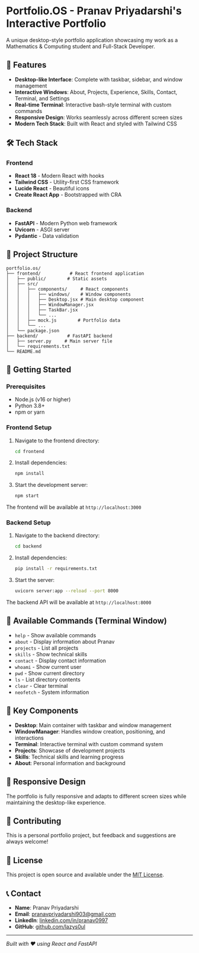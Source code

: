# Portfolio.OS - Pranav Priyadarshi's Interactive Portfolio

A unique desktop-style portfolio application showcasing my work as a Mathematics & Computing student and Full-Stack Developer.

## 🚀 Features

- **Desktop-like Interface**: Complete with taskbar, sidebar, and window management
- **Interactive Windows**: About, Projects, Experience, Skills, Contact, Terminal, and Settings
- **Real-time Terminal**: Interactive bash-style terminal with custom commands
- **Responsive Design**: Works seamlessly across different screen sizes
- **Modern Tech Stack**: Built with React and styled with Tailwind CSS

## 🛠️ Tech Stack

### Frontend
- **React 18** - Modern React with hooks
- **Tailwind CSS** - Utility-first CSS framework
- **Lucide React** - Beautiful icons
- **Create React App** - Bootstrapped with CRA

### Backend
- **FastAPI** - Modern Python web framework
- **Uvicorn** - ASGI server
- **Pydantic** - Data validation

## 📁 Project Structure

```
portfolio.os/
├── frontend/           # React frontend application
│   ├── public/        # Static assets
│   ├── src/
│   │   ├── components/     # React components
│   │   │   ├── windows/    # Window components
│   │   │   ├── Desktop.jsx # Main desktop component
│   │   │   ├── WindowManager.jsx
│   │   │   ├── TaskBar.jsx
│   │   │   └── ...
│   │   ├── mock.js        # Portfolio data
│   │   └── ...
│   └── package.json
├── backend/           # FastAPI backend
│   ├── server.py     # Main server file
│   └── requirements.txt
└── README.md
```

## 🚀 Getting Started

### Prerequisites
- Node.js (v16 or higher)
- Python 3.8+
- npm or yarn

### Frontend Setup
1. Navigate to the frontend directory:
   ```bash
   cd frontend
   ```

2. Install dependencies:
   ```bash
   npm install
   ```

3. Start the development server:
   ```bash
   npm start
   ```

The frontend will be available at `http://localhost:3000`

### Backend Setup
1. Navigate to the backend directory:
   ```bash
   cd backend
   ```

2. Install dependencies:
   ```bash
   pip install -r requirements.txt
   ```

3. Start the server:
   ```bash
   uvicorn server:app --reload --port 8000
   ```

The backend API will be available at `http://localhost:8000`

## 🎯 Available Commands (Terminal Window)

- `help` - Show available commands
- `about` - Display information about Pranav
- `projects` - List all projects
- `skills` - Show technical skills
- `contact` - Display contact information
- `whoami` - Show current user
- `pwd` - Show current directory
- `ls` - List directory contents
- `clear` - Clear terminal
- `neofetch` - System information

## 🌟 Key Components

- **Desktop**: Main container with taskbar and window management
- **WindowManager**: Handles window creation, positioning, and interactions
- **Terminal**: Interactive terminal with custom command system
- **Projects**: Showcase of development projects
- **Skills**: Technical skills and learning progress
- **About**: Personal information and background

## 📱 Responsive Design

The portfolio is fully responsive and adapts to different screen sizes while maintaining the desktop-like experience.

## 🤝 Contributing

This is a personal portfolio project, but feedback and suggestions are always welcome!

## 📄 License

This project is open source and available under the [MIT License](LICENSE).

## 📞 Contact

- **Name**: Pranav Priyadarshi
- **Email**: pranavpriyadarshi903@gmail.com
- **LinkedIn**: [linkedin.com/in/pranav0997](https://linkedin.com/in/pranav0997)
- **GitHub**: [github.com/lazys0ul](https://github.com/lazys0ul)

---

*Built with ❤️ using React and FastAPI*
